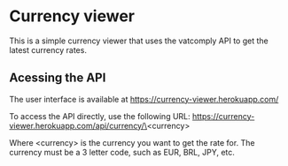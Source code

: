 # Currency viewer

This is a simple currency viewer that uses the vatcomply API to get the latest currency rates.

## Acessing the API

The user interface is available at https://currency-viewer.herokuapp.com/

To access the API directly, use the following URL: https://currency-viewer.herokuapp.com/api/currency/\<currency\>

Where \<currency\> is the currency you want to get the rate for. The currency must be a 3 letter code, such as EUR, BRL, JPY, etc.
